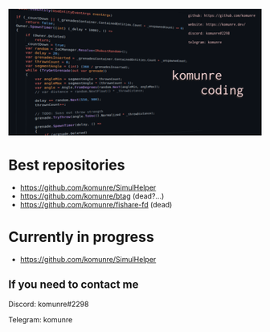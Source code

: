 ![my-card](me-code.png)

# Best repositories
* https://github.com/komunre/SimulHelper
* https://github.com/komunre/btag (dead?...)
* https://github.com/komunre/fishare-fd (dead)

# Currently in progress
* https://github.com/komunre/SimulHelper

## If you need to contact me
Discord: komunre#2298

Telegram: komunre
